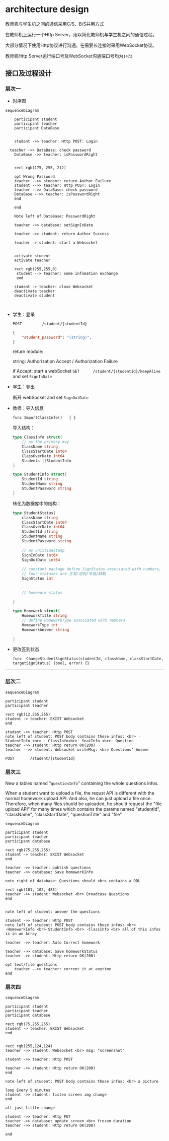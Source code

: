 # architecture design

教师机与学生机之间的通信采用C/S、B/S并用方式

在教师机上运行一个Http Server，用以简化教师机与学生机之间的通信过程。

大部分情况下使用Http协议进行沟通。在需要长连接时采用WebSocket协议。

教师机Http Server运行端口号及WebSocket沟通端口号均为`1472`



## 接口及过程设计

### 层次一

* 时序图

```mermaid
sequenceDiagram

    participant student
    participant teacher
    participant DataBase
	

    student ->> teacher: Http POST: Login
  
  teacher ->> DataBase: check password
    DataBase ->> teacher: isPasswordRight
    
    
    rect rgb(175, 255, 212)
     
    opt Wrong Password
  	teacher -->> student: return Author Failure
    student -->> teacher: Http POST: Login
    teacher -->> DataBase: check password
    DataBase -->> teacher: isPasswordRight
    end
    
    end
    
    Note left of DataBase: PasswordRight
    
    teacher ->> database: setSignInDate
    
    teacher ->> student: return Author Success
    
    teacher -> student: start a Websocket
    
  
    activate student
    activate teacher
    
    rect rgb(255,255,0)
     student --> teacher: some infomation exchange
     end
     
    student -> teacher: close Websocket
    deactivate teacher
    deactivate student

    
```


* 学生：登录

  `POST			/student/{studentId}`

  ```json
  {
      "student_password": "(string)",
  }
  ```

  return module:

  string: Authorization Accept / Authorization Failure


  if Accept:	start a webSocket `GET		/student/{studentId}/keepAlive`  and set `SignInDate`

* 学生：登出

  断开 webSocket and set `SignOutDate`





* 教师：导入信息

  `func ImportClassInfo()   { }`

  导入结构：

  ```go
  type ClassInfo struct{
      // as the primery key
      ClassName string
      ClassStartDate int64
      ClassOverDate int64
      Students []StudentInfo
  }
  
  type StudentInfo struct{
      StudentId string
      StudentName string
      StudentPassword string
  }
  ```

  转化为数据库中的结构：

  ```go
  type StudentStatus{
      className string
      ClassStartDate int64
      ClassOverDate int64
      StudentId string
      StudentName string
      StudentPassword string
      
      // as unixtimestamp
      SignInDate int64
      SignOutDate int64
      
      // constant package define SignStatus associated with numbers, and it must be caculate by Sign in/out time
      // four statuses are 正常/迟到/早退/缺勤
      SignStatus int
      
      
      // homework status
      
  }
  
  type Homework struct{
      HomeworkTitle string
      // define HomeworkType associated with numbers
      HomeworkType int
      HomeworkAnswer string
      
  }
  ```

* 更改签到状态

  `func  ChangeStudentSignStatus(studentId, className, classStartDate, targetSignStatus) (bool, error) {}`

---------

### 层次二



```mermaid
sequenceDiagram

participant student
participant teacher

rect rgb(12,255,255)
student -> teacher: EXIST Websocket 
end

student ->> teacher: Http POST
note left of student: POST body contains these infos: <br> · StudentInfo <br> · ClassInfo<br>· SeatInfo <br>· Question
teacher ->> student: Http return OK(200)
teacher -->> student: Websocket writeMsg: <br> Questions' Answer
```

`POST		/student/{studentId}`



### 层次三

New a tables named "`questionInfo`" containing the whole questions infos.

When a student want to upload a file, the requst API is different with the normal homework upload API. 
And also, he can just upload a file once. Therefore, when many files shuold be uploaded, he should request the "file upload API" for many times which contains the params named "studentId", "className", "classStartDate", "questionTitle" and   "file"

```mermaid
sequenceDiagram

participant student
participant teacher
participant database

rect rgb(75,255,255)
student -> teacher: EXIST Websocket 
end

teacher ->> teacher: publish questions
teacher ->> database: Save homeworkInfo

note right of database: Questions should <br> contains a DDL

rect rgb(101, 102, 485)
teacher ->> student: Websocket <br> Broadcase Questions
end


note left of student: answer the questions

student ->> teacher: Http POST 
note left of student: POST body contains these infos: <br> ·HomeworkInfo <br>·StudentInfo <br> ·ClassInfo <br> all of this infos is in an Array

teacher ->> teacher: Auto Correct homework

teacher ->> database: Save homeworkStatus
teacher ->> student: Http return OK(200)

opt text/file questions
	teacher -->> teacher: corrent it at anytime
end
```

### 层次四

```mermaid
sequenceDiagram

participant student
participant teacher
participant database

rect rgb(75,255,255)
student -> teacher: EXIST Websocket 
end


rect rgb(255,124,124)
teacher ->> student: Websocket <br> msg: "screenshot"

student ->> teacher: Http POST

teacher ->> student: Http return OK(200)
end

note left of student: POST body contains these infos: <br> a picture

loop Every 5 minutes 
student ->> student: listen screen img change
end

alt just little change

student ->> teacher: Http PUT
teacher ->> database: update screen <br> frozen duration
teacher ->> student: Http return OK(200)

end






```



